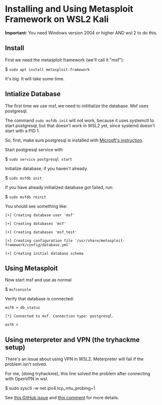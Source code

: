 # Installing and Using Metasploit Framework on WSL2 Kali

**Important:** You need Windows version 2004 or higher AND wsl 2 to do this.

## Install

First we need the metasploit framework (we'll call it "msf"):

$ `sudo apt install metasploit-framework`


It's big. It will take some time.

## Intialize Database

The first time we use msf, we need to inititialize the database. Msf uses postgresql.

The command `sudo msfdb init` will not work, because it uses systemctl to start postgresql, but that doesn't work in WSL2 yet, since systemd doesn't start with a PID 1. 

So, first, make sure postgresql is installed with [Microsft's instruction](https://docs.microsoft.com/en-us/windows/wsl/tutorials/wsl-database).

Start postgresql service with

$ `sudo service postgresql start`

Initialize database, if you haven't already.

$ `sudo msfdb init`

If you have already initialized database got failed, run:

$ `sudo msfdb reinit`

You should see something like:
```
[+] Creating database user 'msf'

[+] Creating databases 'msf'

[+] Creating databases 'msf_test'

[+] Creating configuration file '/usr/share/metasploit-framework/config/database.yml'

[+] Creating initial database schema
```

## Using Metasploit

Now start msf and use as normal

$ `msfconsole`

Verify that database is connected:

```
msf6 > db_status

[*] Connected to msf. Connection type: postgresql.

msf6 >
```

## Using meterpreter and VPN (the tryhackme setup)

There's an issue about using VPN in WSL2. Meterpreter will fail if the problem isn't solved.

For me, (doing tryhackme), this line solved the problem after connecting with OpenVPN in wsl.

$ sudo sysctl -w net.ipv4.tcp_mtu_probing=1

See [this GitHub issue](https://github.com/microsoft/WSL/issues/4698) and [this comment](https://github.com/microsoft/WSL/issues/4698#issuecomment-712890576) for more details.
